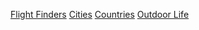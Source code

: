<!-- TITLE: Travel -->
<!-- SUBTITLE: "Life can only be understood backwards; but it must be lived forwards."  - Søren Kierkegaard -->

[Flight Finders](/home/travel/flight-finders)
[Cities](/home/travel/cities)
[Countries](/home/travel/countries)
[Outdoor Life](/home/travel/outdoor-life)
